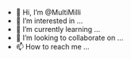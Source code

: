 - 👋 Hi, I’m @MultiMilli
- 👀 I’m interested in ...
- 🌱 I’m currently learning ...
- 💞️ I’m looking to collaborate on ...
- 📫 How to reach me ...

<!---
MultiMilli/MultiMilli is a ✨ special ✨ repository because its `README.md` (this file) appears on your GitHub profile.
You can click the Preview link to take a look at your changes.
--->
